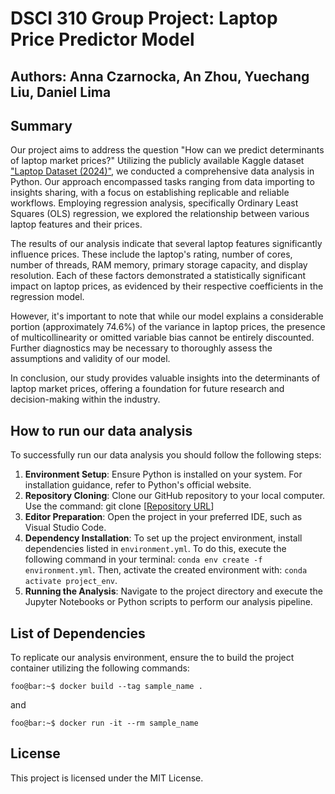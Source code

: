 # DSCI 310 Group Project: Laptop Price Predictor Model

## Authors: Anna Czarnocka, An Zhou, Yuechang Liu, Daniel Lima

## Summary
Our project aims to address the question "How can we predict determinants of laptop market prices?" Utilizing the publicly available Kaggle dataset ["Laptop Dataset (2024)"](https://www.kaggle.com/datasets/aniket1505/laptop-dataset-2023), we conducted a comprehensive data analysis in Python. Our approach encompassed tasks ranging from data importing to insights sharing, with a focus on establishing replicable and reliable workflows. Employing regression analysis, specifically Ordinary Least Squares (OLS) regression, we explored the relationship between various laptop features and their prices.

The results of our analysis indicate that several laptop features significantly influence prices. These include the laptop's rating, number of cores, number of threads, RAM memory, primary storage capacity, and display resolution. Each of these factors demonstrated a statistically significant impact on laptop prices, as evidenced by their respective coefficients in the regression model.

However, it's important to note that while our model explains a considerable portion (approximately 74.6%) of the variance in laptop prices, the presence of multicollinearity or omitted variable bias cannot be entirely discounted. Further diagnostics may be necessary to thoroughly assess the assumptions and validity of our model.

In conclusion, our study provides valuable insights into the determinants of laptop market prices, offering a foundation for future research and decision-making within the industry.

## How to run our data analysis
To successfully run our data analysis you should follow the following steps:
1. **Environment Setup**: Ensure Python is installed on your system. For installation guidance, refer to Python's official website.
3. **Repository Cloning**: Clone our GitHub repository to your local computer. Use the command: git clone [[Repository URL](https://github.com/DSCI-310-2024/Laptops--market-prices-detemrinants-prediction.git)]
4. **Editor Preparation**: Open the project in your preferred IDE, such as Visual Studio Code.
5. **Dependency Installation**: To set up the project environment, install dependencies listed in `environment.yml`. To do this, execute the following command in your terminal: `conda env create -f environment.yml`. Then, activate the created environment with: `conda activate project_env`.
6. **Running the Analysis**: Navigate to the project directory and execute the Jupyter Notebooks or Python scripts to perform our analysis pipeline.

## List of Dependencies
To replicate our analysis environment, ensure the to build the project container utilizing the following commands:

```console
foo@bar:~$ docker build --tag sample_name .
```
and

```console
foo@bar:~$ docker run -it --rm sample_name
```

## License
This project is licensed under the MIT License.

